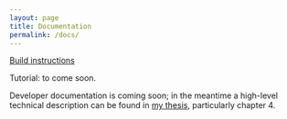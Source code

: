 ```yaml
---
layout: page
title: Documentation
permalink: /docs/
---
```


[Build instructions](/build/)

Tutorial: to come soon.

Developer documentation is coming soon; in the meantime a high-level technical description can be found in [my thesis](http://www.cl.cam.ac.uk/techreports/UCAM-CL-TR-865.pdf), particularly chapter 4.


